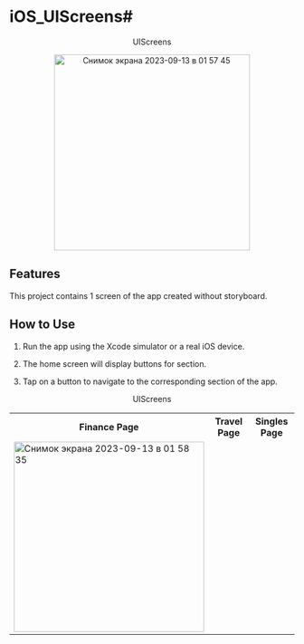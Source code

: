 # iOS_UIScreens# 
<p align="center">UIScreens</p> 
<p align="center">
  <img width="346" alt="Снимок экрана 2023-09-13 в 01 57 45" src="https://github.com/diaszait/iOS_UIScreens/assets/142406959/cbf45c81-014c-465f-89fc-507ae44efaa0">

</p>

## Features
This project contains 1 screen of the app created without storyboard.


## How to Use

1. Run the app using the Xcode simulator or a real iOS device.

2. The home screen will display buttons for  section.

3. Tap on a button to navigate to the corresponding section of the app.
<p align="center">UIScreens</p>
<table align="center">
  <tr>
    <th>Finance Page</th>
    <th>Travel Page</th>
    <th>Singles Page</th>
  </tr>
  <tr>
<td><img width="336" alt="Снимок экрана 2023-09-13 в 01 58 35" src="https://github.com/diaszait/iOS_UIScreens/assets/142406959/3cd4729a-6508-40a1-be59-937032161342">
 </tr>
</table>
